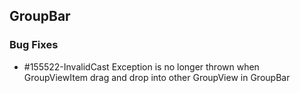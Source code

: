 ## GroupBar

### Bug Fixes

* \#155522-InvalidCast Exception is no longer thrown when GroupViewItem drag and drop into other GroupView in GroupBar


